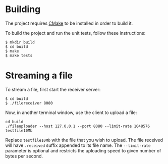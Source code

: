 # Building

The project requires [CMake] to be installed in order to build it.

To build the project and run the unit tests, follow these instructions:

```
$ mkdir build
$ cd build
$ make
$ make tests
```

# Streaming a file

To stream a file, first start the receiver server:

```
$ cd build
$ ./filereceiver 8080
```

Now, in another terminal window, use the client to upload a file:

```
cd build
./fileuploader --host 127.0.0.1 --port 8080 --limit-rate 1048576 testfile10Mb
```

Replace `testfile10Mb` with the file that you wish to upload. The file received
will have `.received` suffix appended to its file name. The `--limit-rate`
parameter is optional and restricts the uploading speed to given number of bytes
per second.

[CMake]: https://cmake.org/
